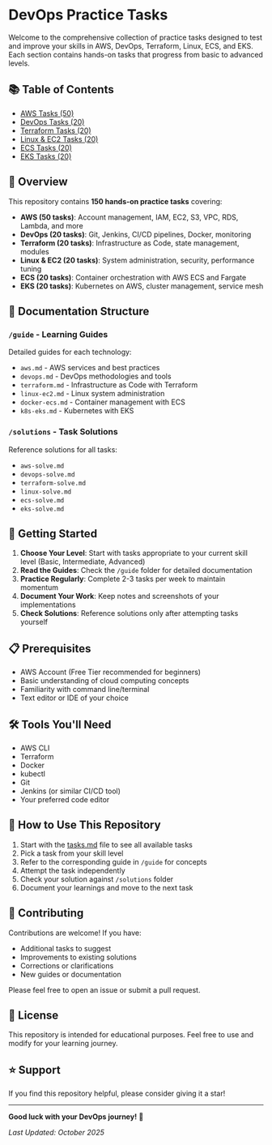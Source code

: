 # DevOps Practice Tasks

Welcome to the comprehensive collection of practice tasks designed to test and improve your skills in AWS, DevOps, Terraform, Linux, ECS, and EKS. Each section contains hands-on tasks that progress from basic to advanced levels.

## 📚 Table of Contents
- [AWS Tasks (50)](tasks.md#aws-tasks)
- [DevOps Tasks (20)](tasks.md#devops-tasks)  
- [Terraform Tasks (20)](tasks.md#terraform-tasks)
- [Linux & EC2 Tasks (20)](tasks.md#linux--ec2-tasks)
- [ECS Tasks (20)](tasks.md#ecs-tasks)
- [EKS Tasks (20)](tasks.md#eks-tasks)

## 🎯 Overview

This repository contains **150 hands-on practice tasks** covering:
- **AWS (50 tasks)**: Account management, IAM, EC2, S3, VPC, RDS, Lambda, and more
- **DevOps (20 tasks)**: Git, Jenkins, CI/CD pipelines, Docker, monitoring
- **Terraform (20 tasks)**: Infrastructure as Code, state management, modules
- **Linux & EC2 (20 tasks)**: System administration, security, performance tuning
- **ECS (20 tasks)**: Container orchestration with AWS ECS and Fargate
- **EKS (20 tasks)**: Kubernetes on AWS, cluster management, service mesh

## 📖 Documentation Structure

### `/guide` - Learning Guides
Detailed guides for each technology:
- `aws.md` - AWS services and best practices
- `devops.md` - DevOps methodologies and tools
- `terraform.md` - Infrastructure as Code with Terraform
- `linux-ec2.md` - Linux system administration
- `docker-ecs.md` - Container management with ECS
- `k8s-eks.md` - Kubernetes with EKS

### `/solutions` - Task Solutions
Reference solutions for all tasks:
- `aws-solve.md`
- `devops-solve.md`
- `terraform-solve.md`
- `linux-solve.md`
- `ecs-solve.md`
- `eks-solve.md`

## 🚀 Getting Started

1. **Choose Your Level**: Start with tasks appropriate to your current skill level (Basic, Intermediate, Advanced)
2. **Read the Guides**: Check the `/guide` folder for detailed documentation
3. **Practice Regularly**: Complete 2-3 tasks per week to maintain momentum
4. **Document Your Work**: Keep notes and screenshots of your implementations
5. **Check Solutions**: Reference solutions only after attempting tasks yourself

## 📋 Prerequisites

- AWS Account (Free Tier recommended for beginners)
- Basic understanding of cloud computing concepts
- Familiarity with command line/terminal
- Text editor or IDE of your choice

## 🛠️ Tools You'll Need

- AWS CLI
- Terraform
- Docker
- kubectl
- Git
- Jenkins (or similar CI/CD tool)
- Your preferred code editor

## 📝 How to Use This Repository

1. Start with the [tasks.md](tasks.md) file to see all available tasks
2. Pick a task from your skill level
3. Refer to the corresponding guide in `/guide` for concepts
4. Attempt the task independently
5. Check your solution against `/solutions` folder
6. Document your learnings and move to the next task

## 🤝 Contributing

Contributions are welcome! If you have:
- Additional tasks to suggest
- Improvements to existing solutions
- Corrections or clarifications
- New guides or documentation

Please feel free to open an issue or submit a pull request.

## 📜 License

This repository is intended for educational purposes. Feel free to use and modify for your learning journey.

## ⭐ Support

If you find this repository helpful, please consider giving it a star! 

---

**Good luck with your DevOps journey!** 🚀

*Last Updated: October 2025*
